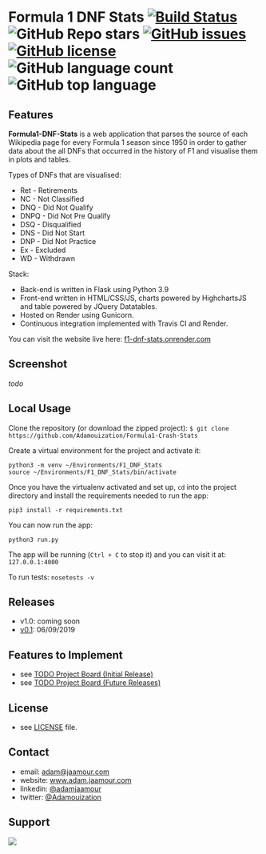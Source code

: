 # Formula 1 DNF Stats [![Build Status](https://app.travis-ci.com/Adamouization/Formula1-Crash-Stats.svg?branch=master)](https://app.travis-ci.com/Adamouization/Formula1-Crash-Stats) ![GitHub Repo stars](https://img.shields.io/github/stars/Adamouization/Formula1-Crash-Stats) [![GitHub issues](https://img.shields.io/github/issues/Adamouization/Formula1-Crash-Stats.svg)](https://github.com/Adamouization/Formula1-Crash-Stats/issues) [![GitHub license](https://img.shields.io/github/license/Adamouization/Formula1-Crash-Stats.svg)](https://github.com/Adamouization/Formula1-Crash-Stats/blob/master/LICENSE) ![GitHub language count](https://img.shields.io/github/languages/count/Adamouization/Formula1-Crash-Stats) ![GitHub top language](https://img.shields.io/github/languages/top/Adamouization/Formula1-Crash-Stats) #

## Features ##

**Formula1-DNF-Stats** is a web application that parses the source of each Wikipedia page for every Formula 1 season since 1950 in order to gather data about the all DNFs that occurred in the history of F1 and visualise them in plots and tables.

Types of DNFs that are visualised:
* Ret - Retirements
* NC - Not Classified
* DNQ - Did Not Qualify
* DNPQ - Did Not Pre Qualify
* DSQ - Disqualified
* DNS - Did Not Start
* DNP - Did Not Practice
* Ex - Excluded
* WD - Withdrawn

Stack:
* Back-end is written in Flask using Python 3.9
* Front-end written in HTML/CSS/JS, charts powered by HighchartsJS and table powered by JQuery Datatables.
* Hosted on Render using Gunicorn.
* Continuous integration implemented with Travis CI and Render.

You can visit the website live here: [f1-dnf-stats.onrender.com](https://f1-dnf-stats.onrender.com)

## Screenshot ##

*todo*

## Local Usage ##

Clone the repository (or download the zipped project):
`$ git clone https://github.com/Adamouization/Formula1-Crash-Stats`

Create a virtual environment for the project and activate it:

```
python3 -m venv ~/Environments/F1_DNF_Stats
source ~/Environments/F1_DNF_Stats/bin/activate
```

Once you have the virtualenv activated and set up, `cd` into the project directory and install the requirements needed to run the app:

```
pip3 install -r requirements.txt
```

You can now run the app:
```
python3 run.py
```

The app will be running (`Ctrl + C` to stop it) and you can visit it at: `127.0.0.1:4000`

To run tests: `nosetests -v`

## Releases ##

* v1.0: coming soon
* [v0.1](https://github.com/Adamouization/Formula1-Crash-Stats/releases/tag/v0.1): 06/09/2019

## Features to Implement ##

* see [TODO Project Board (Initial Release)](https://github.com/Adamouization/Formula1-Crash-Stats/projects/1)
* see [TODO Project Board (Future Releases)](https://github.com/Adamouization/Formula1-Crash-Stats/projects/2)

## License ##

* see [LICENSE](https://github.com/Adamouization/Formula1-Crash-Stats/blob/master/LICENSE) file.

## Contact ##

* email: adam@jaamour.com
* website: www.adam.jaamour.com
* linkedin: [@adamjaamour](https://www.linkedin.com/in/adamjaamour/)
* twitter: [@Adamouization](https://twitter.com/Adamouization)

## Support ##

<a href="https://www.buymeacoffee.com/adamjaamour"><img src="https://img.buymeacoffee.com/button-api/?text=Buy me a coffee&emoji=&slug=adamjaamour&button_colour=FFDD00&font_colour=000000&font_family=Cookie&outline_colour=000000&coffee_colour=ffffff" /></a>
